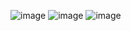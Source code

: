 ![image](https://github.com/weilyf2017/Blog/blob/master/images/Docker%E7%AE%80%E4%BB%8B%E5%92%8C%E5%9F%BA%E6%9C%AC%E6%A6%82%E5%BF%B51.png)
![image](https://github.com/weilyf2017/Blog/blob/master/images/%E9%95%9C%E5%83%8F%E4%B8%8E%E5%AE%B9%E5%99%A82.png)
![image](https://github.com/weilyf2017/Blog/blob/master/images/%E5%85%B6%E4%BB%963.png)
